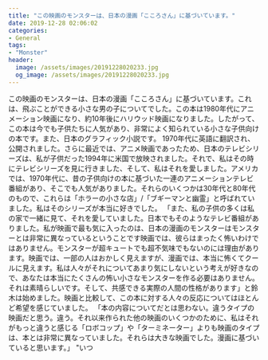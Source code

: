 ```yaml
---
title: "この映画のモンスターは、日本の漫画「こころさん」に基づいています。"
date: 2019-12-28 02:06:02
categories:
- General
tags:
- "Monster"
header:
  image: /assets/images/20191228020233.jpg
  og_image: /assets/images/20191228020233.jpg
---
```


この映画のモンスターは、日本の漫画「こころさん」に基づいています。これは、飛ぶことができる小さな男の子についてでした。この本は1980年代にアニメーション映画になり、約10年後にハリウッド映画になりました。したがって、この本は今でも子供たちに人気があり、非常によく知られている小さな子供向けの本です。また、日本のグラフィック小説です。 1970年代に英語に翻訳され、公開されました。さらに最近では、アニメ映画であったため、日本のテレビシリーズは、私が子供だった1994年に米国で放映されました。それで、私はその時にテレビシリーズを見に行きました、そして、私はそれを愛しました。アメリカでは、1970年代に、昔の子供向けの本に基づいた一連のアニメーションテレビ番組があり、そこでも人気がありました。それらのいくつかは30年代と80年代のもので、これらは「ホラーの小さな店」/「ブギーマンと幽霊」と呼ばれていました。私はそのシリーズが本当に好きでした。 「また、私の子供の多くは私の家で一緒に見て、それを愛していました。日本でもそのようなテレビ番組がありました。私が映画で最も気に入ったのは、日本の漫画のモンスターはモンスターとは非常に異なっているということです映画では、彼らはまったく怖いわけではありません。モンスターが超キュートでも超不気味でもないのには理由があります。映画では、一部の人はおかしく見えますが、漫画では、本当に怖くてクールに見えます。私は人々がそれについてあまり気にしないという考えが好きなので、あなたは本当にたくさんの怖い小さなモンスターを作る必要はありません。それは素晴らしいです。そして、共感できる実際の人間の性格があります」と鈴木は始めました。映画と比較して、この本に対する人々の反応についてはほとんど希望を感じていました。 「本の内容についてだとは思わない。違うタイプの映画だと思う。違う。それ以来作られた他の映画のいくつかのために、私はそれがもっと違うと感じる「ロボコップ」や「ターミネーター」よりも映画のタイプは、本とは非常に異なっていました。それらは大きな映画でした。漫画に基づいていると思います。」 &quot;いつ
